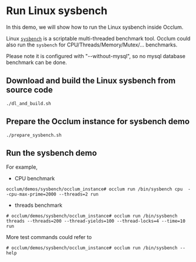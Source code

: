 # Run Linux sysbench

In this demo, we will show how to run the Linux sysbench inside Occlum.

Linux [`sysbench`](https://github.com/akopytov/sysbench) is a scriptable multi-threaded benchmark tool.
Occlum could also run the `sysbench` for CPU/Threads/Memory/Mutex/... benchmarks.

Please note it is configured with "--without-mysql", so no mysql database benchmark can be done.

## Download and build the Linux sysbench from source code
```
./dl_and_build.sh
```

## Prepare the Occlum instance for sysbench demo
```
./prepare_sysbench.sh
```

## Run the sysbench demo

For example,

* CPU benchmark
```
occlum/demos/sysbench/occlum_instance# occlum run /bin/sysbench cpu  --cpu-max-prime=2000 --threads=2 run
```

* threads benchmark
```
# occlum/demos/sysbench/occlum_instance# occlum run /bin/sysbench threads --threads=200 --thread-yields=100 --thread-locks=4 --time=10 run
```

More test commands could refer to
```
# occlum/demos/sysbench/occlum_instance# occlum run /bin/sysbench --help
```


